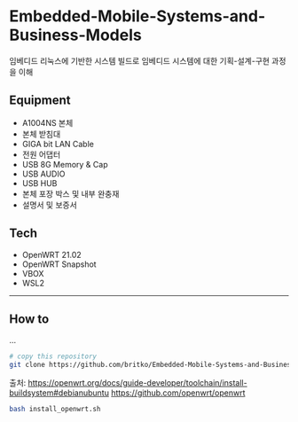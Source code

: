 # Embedded-Mobile-Systems-and-Business-Models
임베디드 리눅스에 기반한 시스템 빌드로 임베디드 시스템에 대한 기획-설계-구현 과정을 이해

## Equipment
- A1004NS 본체
- 본체 받침대
- GIGA bit LAN Cable
- 전원 어댑터
- USB 8G Memory & Cap
- USB AUDIO
- USB HUB
- 본체 포장 박스 및 내부 완충재
- 설명서 및 보증서

## Tech
- OpenWRT 21.02
- OpenWRT Snapshot
- VBOX
- WSL2

---

## How to
...

```bash
# copy this repository
git clone https://github.com/britko/Embedded-Mobile-Systems-and-Business-Models.git
```

출처:
https://openwrt.org/docs/guide-developer/toolchain/install-buildsystem#debianubuntu
https://github.com/openwrt/openwrt

```bash
bash install_openwrt.sh
```